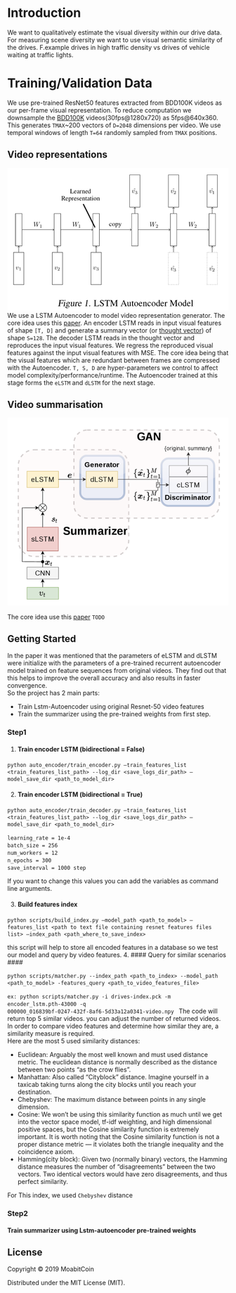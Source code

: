 # Introduction
We want to qualitatively estimate the visual diversity within our drive data. For measuring scene diversity we want to use visual semantic similarity of the drives. F.example drives in high traffic density vs drives of vehicle waiting at traffic lights. 
# Training/Validation Data
We use pre-trained ResNet50 features extracted from BDD100K videos as our per-frame visual representation. To reduce computation we downsample the [BDD100K](https://bdd-data.berkeley.edu) videos(30fps@1280x720) as 5fps@640x360. This generates `TMAX`~200 vectors of `D=2048` dimensions per video. We use temporal windows of length `T=64` randomly sampled from `TMAX` positions.

## Video representations
![](imgs/lstm-auto-encoder.png)
We use a LSTM Autoencoder to model video representation generator. The core idea uses this [paper](http://www.cs.toronto.edu/~rsalakhu/papers/video_lstm.pdf). An encoder LSTM reads in input visual features of shape `[T, D]` and generate a summary vector (or [thought vector](https://gabgoh.github.io/ThoughtVectors)) of shape `S=128`. The decoder LSTM reads in the thought vector and reproduces the input visual features. We regress the reproduced visual features against the input visual features with MSE. The core idea being that the visual features which are redundant between frames are compressed with the Autoencoder. `T, S, D` are hyper-parameters we control to affect model complexity/performance/runtime. The Autoencoder trained at this stage forms the `eLSTM` and `dLSTM` for the next stage.


## Video summarisation
![](imgs/adversarial-lstm.png)

The core idea use this [paper](https://mahasseb.github.io/files/2017/cvpr_video_summarization.pdf) `TODO`

## Getting Started
In the paper it was mentioned that the parameters of eLSTM and dLSTM were initialize 
with the parameters of a pre-trained recurrent autoencoder
model trained on feature sequences from original videos.
They find out that this helps to improve the overall accuracy
and also results in faster convergence. <br>
So the project has 2  main parts: <br>
* Train Lstm-Autoencoder  using original Resnet-50 video features  
* Train the summarizer using the pre-trained weights from first step. 


### Step1 ###
1. #### Train encoder LSTM (bidirectional = False) ####
```
python auto_encoder/train_encoder.py —train_features_list <train_features_list_path> --log_dir <save_logs_dir_path> —model_save_dir <path_to_model_dir>
```
2. #### Train encoder LSTM (bidirectional = True) ####
```
python auto_encoder/train_decoder.py —train_features_list <train_features_list_path> --log_dir <save_logs_dir_path> —model_save_dir <path_to_model_dir>
```
`learning_rate = 1e-4` <br>
`batch_size = 256` <br>
`num_workers = 12` <br>
`n_epochs = 300` <br>
`save_interval = 1000 step` <br>

If you want to change this values you can add the variables as command line arguments.

3. #### Build features index ####
```
python scripts/build_index.py —model_path <path_to_model> —features_list <path to text file containing resnet features files list> —index_path <path_where_to_save_index>
```
this script will help to store all encoded features in a database so we test our model and query by video features. 
4. #### Query for similar scenarios ####
```
python scripts/matcher.py --index_path <path_to_index> --model_path <path_to_model> -features_query <path_to_video_features_file>
```
<code>ex: python scripts/matcher.py -i drives-index.pck -m encoder_lstm.pth-43000 -q 000000_016839bf-0247-432f-8af6-5d33a12a0341-video.npy </code>
The code will return top 5 similar videos. you can adjust the number of returned videos.<br>
In order to compare video features and determine how similar they are, a similarity measure is required.<br>
Here are the most 5 used similarity distances: 
* Euclidean: Arguably the most well known and must used distance metric. The euclidean distance is normally described as the distance between two points “as the crow flies”.
* Manhattan: Also called “Cityblock” distance. Imagine yourself in a taxicab taking turns along the city blocks until you reach your destination.
* Chebyshev: The maximum distance between points in any single dimension.
* Cosine: We won’t be using this similarity function as much until we get into the vector space model, tf-idf weighting, and high dimensional positive spaces, but the Cosine similarity function is extremely important. It is worth noting that the Cosine similarity function is not a proper distance metric — it violates both the triangle inequality and the coincidence axiom.
* Hamming(city block): Given two (normally binary) vectors, the Hamming distance measures the number of “disagreements” between the two vectors. Two identical vectors would have zero disagreements, and thus perfect similarity.

For This index, we used `Chebyshev` distance
### Step2 ###
#### Train summarizer using Lstm-autoencoder pre-trained weights ####


## License

Copyright © 2019 MoabitCoin

Distributed under the MIT License (MIT).